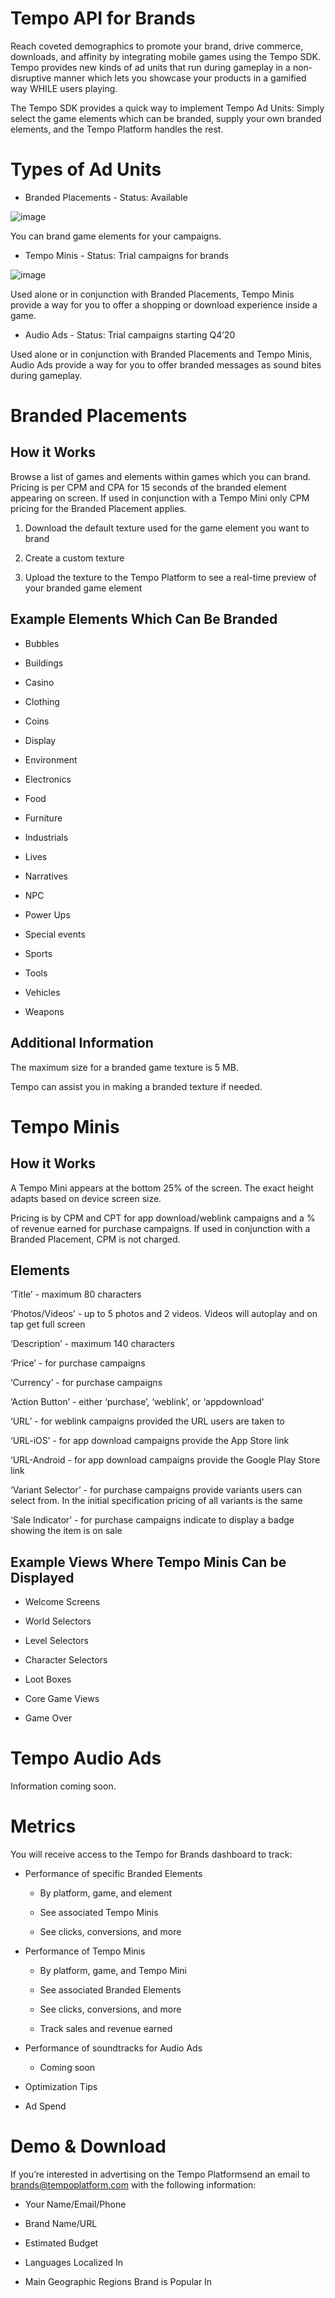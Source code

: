 # Tempo API for Brands

Reach coveted demographics to promote your brand, drive commerce, downloads, and affinity by integrating mobile games using the Tempo SDK. Tempo provides new kinds of ad units that run during gameplay in a non-disruptive manner which lets you showcase your products in a gamified way WHILE users playing. 

The Tempo SDK provides a quick way to implement Tempo Ad Units: Simply select the game elements which can be branded, supply your own branded elements, and the Tempo Platform handles the rest.

# Types of Ad Units

* Branded Placements - Status: Available

![image](https://github.com/TempoPlatform/tempo-sdk/blob/master/images/Branded%20Placements.png?raw=true)

You can brand game elements for your campaigns.

* Tempo Minis - Status: Trial campaigns for brands

![image](https://github.com/TempoPlatform/tempo-sdk/blob/master/images/Tempo%20Mini%20-%20Donwload.png?raw=true)

Used alone or in conjunction with Branded Placements, Tempo Minis provide a way for you to offer a shopping or download experience inside a game.

* Audio Ads  - Status: Trial campaigns starting Q4’20

<example>

Used alone or in conjunction with Branded Placements and Tempo Minis, Audio Ads provide a way for you to offer branded messages as sound bites during gameplay. 

# Branded Placements

## How it Works

Browse a list of games and elements within games which you can brand. Pricing is per CPM and CPA for 15 seconds of the branded element appearing on screen. If used in conjunction with a Tempo Mini only CPM pricing for the Branded Placement applies. 

1. Download the default texture used for the game element you want to brand

2. Create a custom texture 

3. Upload the texture to the Tempo Platform to see a real-time preview of your branded game element

## Example Elements Which Can Be Branded

* Bubbles

* Buildings

* Casino

* Clothing

* Coins 

* Display

* Environment

* Electronics

* Food

* Furniture

* Industrials

* Lives

* Narratives

* NPC

* Power Ups

* Special events

* Sports

* Tools

* Vehicles 

* Weapons 

## Additional Information

The maximum size for a branded game texture is 5 MB.

Tempo can assist you in making a branded texture if needed.

# Tempo Minis

## How it Works

A Tempo Mini appears at the bottom 25% of the screen. The exact height adapts based on device screen size.

Pricing is by CPM and CPT for app download/weblink campaigns and a % of revenue earned for purchase campaigns. If used in conjunction with a Branded Placement, CPM is not charged.

## Elements

‘Title’ - maximum 80 characters

‘Photos/Videos’ - up to 5 photos and 2 videos. Videos will autoplay and on tap get full screen

‘Description’ - maximum 140 characters

‘Price’ - for purchase campaigns

‘Currency’ - for purchase campaigns

‘Action Button’ - either ‘purchase’, ‘weblink’, or ‘appdownload’

‘URL’ - for weblink campaigns provided the URL users are taken to

‘URL-iOS’ - for app download campaigns provide the App Store link

‘URL-Android - for app download campaigns provide the Google Play Store link

‘Variant Selector’ - for purchase campaigns provide variants users can select from. In the initial specification pricing of all variants is the same

‘Sale Indicator’ - for purchase campaigns indicate to display a badge showing the item is on sale

## Example Views Where Tempo Minis Can be Displayed

* Welcome Screens

* World Selectors

* Level Selectors

* Character Selectors

* Loot Boxes

* Core Game Views

* Game Over 

# Tempo Audio Ads

Information coming soon.

# Metrics

You will receive access to the Tempo for Brands dashboard to track:

* Performance of specific Branded Elements

    * By platform, game, and element

    * See associated Tempo Minis

    * See clicks, conversions, and more

* Performance of Tempo Minis

    * By platform, game, and Tempo Mini

    * See associated Branded Elements

    * See clicks, conversions, and more

    * Track sales and revenue earned

* Performance of soundtracks for Audio Ads

    * Coming soon

* Optimization Tips

* Ad Spend

# Demo & Download

If you’re interested in advertising on the Tempo Platformsend an email to [brands@tempoplatform.com](mailto:brands@tempoplatform.com) with the following information:

* Your Name/Email/Phone

* Brand Name/URL

* Estimated Budget

* Languages Localized In

* Main Geographic Regions Brand is Popular In

